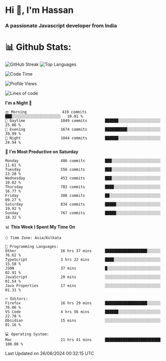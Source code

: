 # Hi 👋, I'm Hassan
### A passionate Javascript developer from India


# 📊 Github Stats:
![GitHub Streak](https://github-readme-streak-stats.herokuapp.com/?user=codeblooded47&theme=dracula&hide_border=false)
![Top Languages](https://github-readme-stats.vercel.app/api/top-langs/?username=codeblooded47&layout=compact&theme=dracula)



<!--START_SECTION:waka-->
![Code Time](http://img.shields.io/badge/Code%20Time-814%20hrs%2045%20mins-blue)

![Profile Views](http://img.shields.io/badge/Profile%20Views-17-blue)

![Lines of code](https://img.shields.io/badge/From%20Hello%20World%20I%27ve%20Written-23.5%20million%20lines%20of%20code-blue)

**I'm a Night 🦉** 

```text
🌞 Morning                419 commits         ███░░░░░░░░░░░░░░░░░░░░░░   10.01 % 
🌆 Daytime                1049 commits        ██████░░░░░░░░░░░░░░░░░░░   25.06 % 
🌃 Evening                1674 commits        ██████████░░░░░░░░░░░░░░░   39.99 % 
🌙 Night                  1044 commits        ██████░░░░░░░░░░░░░░░░░░░   24.94 % 
```
📅 **I'm Most Productive on Saturday** 

```text
Monday                   486 commits         ███░░░░░░░░░░░░░░░░░░░░░░   11.61 % 
Tuesday                  556 commits         ███░░░░░░░░░░░░░░░░░░░░░░   13.28 % 
Wednesday                453 commits         ███░░░░░░░░░░░░░░░░░░░░░░   10.82 % 
Thursday                 702 commits         ████░░░░░░░░░░░░░░░░░░░░░   16.77 % 
Friday                   388 commits         ██░░░░░░░░░░░░░░░░░░░░░░░   09.27 % 
Saturday                 834 commits         █████░░░░░░░░░░░░░░░░░░░░   19.92 % 
Sunday                   767 commits         █████░░░░░░░░░░░░░░░░░░░░   18.32 % 
```


📊 **This Week I Spent My Time On** 

```text
🕑︎ Time Zone: Asia/Kolkata

💬 Programming Languages: 
Other                    16 hrs 37 mins      ███████████████████░░░░░░   76.62 % 
TypeScript               3 hrs 22 mins       ████░░░░░░░░░░░░░░░░░░░░░   15.58 % 
JSON                     37 mins             █░░░░░░░░░░░░░░░░░░░░░░░░   02.91 % 
JavaScript               20 mins             ░░░░░░░░░░░░░░░░░░░░░░░░░   01.54 % 
Java Properties          17 mins             ░░░░░░░░░░░░░░░░░░░░░░░░░   01.31 % 

🔥 Editors: 
Firefox                  16 hrs 29 mins      ███████████████████░░░░░░   76.06 % 
VS Code                  4 hrs 56 mins       ██████░░░░░░░░░░░░░░░░░░░   22.78 % 
Obsidian                 15 mins             ░░░░░░░░░░░░░░░░░░░░░░░░░   01.16 % 

💻 Operating System: 
Mac                      21 hrs 41 mins      █████████████████████████   100.00 % 
```


 Last Updated on 26/06/2024 00:32:15 UTC
<!--END_SECTION:waka-->

